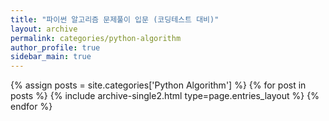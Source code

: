 ```yaml
---
title: "파이썬 알고리즘 문제풀이 입문 (코딩테스트 대비)"
layout: archive
permalink: categories/python-algorithm
author_profile: true
sidebar_main: true
---
```


{% assign posts = site.categories['Python Algorithm'] %}
{% for post in posts %} {% include archive-single2.html type=page.entries_layout %} {% endfor %}
